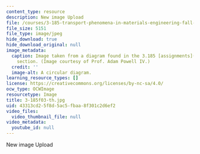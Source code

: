 ```yaml
---
content_type: resource
description: New image Upload
file: /courses/3-185-transport-phenomena-in-materials-engineering-fall-2003/43313cd25f8d5ac5fbaa8f301c2d6ef2_3-185f03-th.jpg
file_size: 5151
file_type: image/jpeg
hide_download: true
hide_download_original: null
image_metadata:
  caption: Image taken from a diagram found in the 3.185 [assignments](/courses/3-185-transport-phenomena-in-materials-engineering-fall-2003/pages/assignments)
    section. (Image courtesy of Prof. Adam Powell IV.)
  credit: ''
  image-alt: A circular diagram.
learning_resource_types: []
license: https://creativecommons.org/licenses/by-nc-sa/4.0/
ocw_type: OCWImage
resourcetype: Image
title: 3-185f03-th.jpg
uid: 43313cd2-5f8d-5ac5-fbaa-8f301c2d6ef2
video_files:
  video_thumbnail_file: null
video_metadata:
  youtube_id: null
---
```

New image Upload